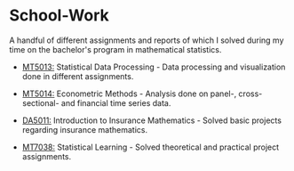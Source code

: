 # School-Work
A handful of different assignments and reports of which I solved during my time on the bachelor's program in mathematical statistics.

- [MT5013:](/MT5013/README.md) Statistical Data Processing - Data processing and visualization done in different assignments.

- [MT5014:](/MT5014/README.md) Econometric Methods - Analysis done on panel-, cross-sectional- and financial time series data. 

- [DA5011:](/MT5011/README.md) Introduction to Insurance Mathematics - Solved basic projects regarding insurance mathematics.

- [MT7038:](/MT7038/README.md) Statistical Learning - Solved theoretical and practical project assignments. 
